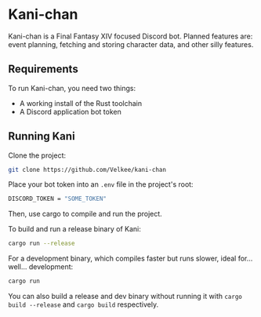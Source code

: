 # Kani-chan

Kani-chan is a Final Fantasy XIV focused Discord bot. Planned features are: event planning, fetching and storing character data, and other silly features.

## Requirements

To run Kani-chan, you need two things:

-   A working install of the Rust toolchain
-   A Discord application bot token

## Running Kani

Clone the project:

```sh
git clone https://github.com/Velkee/kani-chan
```

Place your bot token into an `.env` file in the project's root:

```sh
DISCORD_TOKEN = "SOME_TOKEN"
```

Then, use cargo to compile and run the project.

To build and run a release binary of Kani:

```sh
cargo run --release
```

For a development binary, which compiles faster but runs slower, ideal for... well... development:

```sh
cargo run
```

You can also build a release and dev binary without running it with `cargo build --release` and `cargo build` respectively.
